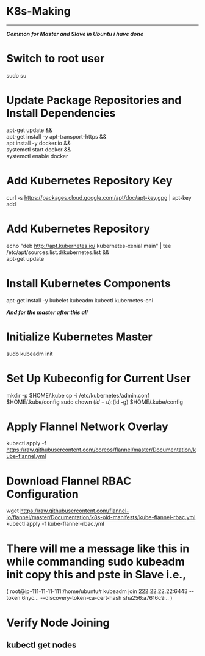 # K8s-Making

------------------------------------------------------------------------------------------------------------
_**Common for Master and Slave in Ubuntu i have done**_
# Switch to root user
sudo su
# Update Package Repositories and Install Dependencies
apt-get update && \
apt-get install -y apt-transport-https && \
apt install -y docker.io && \
systemctl start docker && \
systemctl enable docker
# Add Kubernetes Repository Key
curl -s https://packages.cloud.google.com/apt/doc/apt-key.gpg | apt-key add
# Add Kubernetes Repository
echo "deb http://apt.kubernetes.io/ kubernetes-xenial main" | tee /etc/apt/sources.list.d/kubernetes.list && \
apt-get update
# Install Kubernetes Components
apt-get install -y kubelet kubeadm kubectl kubernetes-cni

**_And for the master after this all_**
# Initialize Kubernetes Master
sudo kubeadm init
# Set Up Kubeconfig for Current User
mkdir -p $HOME/.kube
cp -i /etc/kubernetes/admin.conf $HOME/.kube/config
sudo chown $(id -u):$(id -g) $HOME/.kube/config
# Apply Flannel Network Overlay
kubectl apply -f https://raw.githubusercontent.com/coreos/flannel/master/Documentation/kube-flannel.yml
# Download Flannel RBAC Configuration
wget https://raw.githubusercontent.com/flannel-io/flannel/master/Documentation/k8s-old-manifests/kube-flannel-rbac.yml
kubectl apply -f kube-flannel-rbac.yml
# There will me a message like this in while commanding **sudo kubeadm init** copy this and pste in Slave i.e., 
( root@ip-111-11-11-111:/home/ubuntu# kubeadm join 222.22.22.22:6443 --token 6nyc... --discovery-token-ca-cert-hash sha256:a7616c9...  )
# Verify Node Joining
kubectl get nodes
------------------------------------------------------------------------------------------------------------------------
